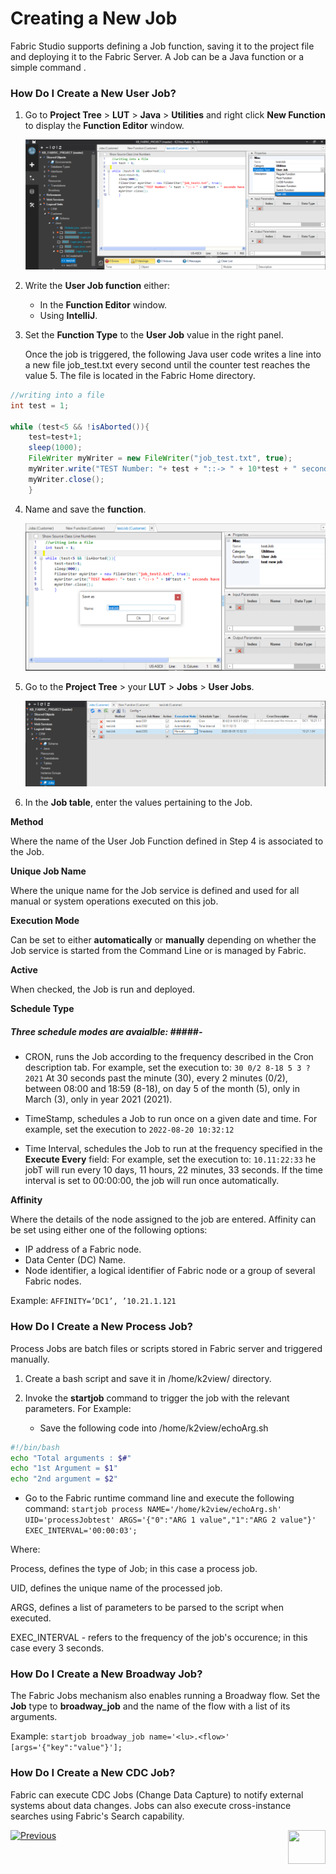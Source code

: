 # Creating a New Job

Fabric Studio supports defining a Job function, saving it to the project file and deploying it to the Fabric Server. A Job can be a Java function or a simple command .

### How Do I Create a New User Job?

1. Go to **Project Tree** > **LUT** > **Java** > **Utilities** and right click **New Function** to display the **Function Editor** window.

   <img src="/articles/20_jobs_and_batch_services/images/03_jobs_and_batch_services_create_a_job_userjob.PNG">     

2. Write the **User Job function** either:
   -    In the **Function Editor** window.
   -    Using **IntelliJ**.
3. Set the **Function Type** to the **User Job** value in the right panel. 

   Once the job is triggered, the following Java user code writes a line into a new file job_test.txt every second until the counter test reaches the value 5. The file is located in the Fabric Home directory. 

```java
//writing into a file
int test = 1;

while (test<5 && !isAborted()){
	test=test+1;
	sleep(1000);
	FileWriter myWriter = new FileWriter("job_test.txt", true);
	myWriter.write("TEST Number: "+ test + "::-> " + 10*test + " seconds have been going on since start/n");
	myWriter.close();
	}
```
  
4. Name and save the **function**.

   <img src="/articles/20_jobs_and_batch_services/images/04_jobs_and_batch_services_create_a_job_userjob.PNG">
   

5. Go to the **Project Tree** > your **LUT** > **Jobs** > **User Jobs**.

   <img src="/articles/20_jobs_and_batch_services/images/05_jobs_and_batch_services_create_a_job_userjob.PNG">  
   

6. In the **Job table**, enter the values pertaining to the Job.


**Method** 

Where the name of the User Job Function defined in Step 4 is associated to the Job.


**Unique Job Name** 

Where the unique name for the Job service is defined and used for all manual or system operations executed on this job.


**Execution Mode**

Can be set to either **automatically** or **manually** depending on whether the Job service is started from the Command Line or is managed by Fabric.


**Active**

When checked, the Job is run and deployed.


**Schedule Type** 

##### Three schedule modes are avaialble: #####-
 -  CRON, runs the Job according to the frequency described in the Cron description tab. For example, set the execution to:
	 ```30 0/2 8-18 5 3 ? 2021```
	 At 30 seconds past the minute (30), every 2 minutes (0/2), between 08:00 and 18:59 (8-18), on day 5 of the month (5), only in March (3), only in year 2021 (2021).
	
 -  TimeStamp, schedules a Job to run once on a given date and time. For example, set the execution to 
	 ```2022-08-20 10:32:12``` 
 -  Time Interval, schedules the Job to run at the frequency specified in the **Execute Every** field: For example, set the execution to:
	 ```10.11:22:33```
	 he jobT will run every 10 days, 11 hours, 22 minutes, 33 seconds. If the time interval is set to 00:00:00, the job will run once automatically.
	


**Affinity**

Where the details of the node assigned to the job are entered.  Affinity can be set using either one of the following options:
- IP address of a Fabric node.
- Data Center (DC) Name.
- Node identifier, a logical identifier of  Fabric node or a group of several Fabric nodes.

Example:
``` AFFINITY=’DC1’, ’10.21.1.121 ```


### How Do I Create a New Process Job?
Process Jobs are batch files or scripts stored in Fabric server and triggered manually.
1. Create a bash script and save it in /home/k2view/ directory.
2. Invoke the **startjob** command to trigger the job with the relevant parameters. 
   For Example:
  
   -  Save the following code into /home/k2view/echoArg.sh

```bash
#!/bin/bash
echo "Total arguments : $#"
echo "1st Argument = $1"
echo "2nd argument = $2"
```

   -  Go to the Fabric runtime command line and execute the following command:
```startjob process NAME='/home/k2view/echoArg.sh' UID='processJobtest' ARGS='{"0":"ARG 1 value","1":"ARG 2 value"}' EXEC_INTERVAL='00:00:03';```

   Where:
   
   Process, defines the type of Job; in this case a process job.
   
   UID, defines the unique name of the processed job.
   
   ARGS, defines a list of parameters to be parsed to the script when executed.
   
   EXEC_INTERVAL - refers to the frequency of the job's occurence; in this case every 3 seconds.


### How Do I Create a New Broadway Job?
The Fabric Jobs mechanism also enables running a Broadway flow.
Set the **Job** type to **broadway_job** and the name of the flow with a list of its arguments.

Example: 
```startjob broadway_job name='<lu>.<flow>' [args='{"key":"value"}'];```

### How Do I Create a New CDC Job?
Fabric can execute CDC Jobs (Change Data Capture) to notify external systems about data changes. 
Jobs can also execute cross-instance searches using Fabric's Search capability.
 

[![Previous](/articles/images/Previous.png)](/articles/20_jobs_and_batch_services/02_jobs_flow_and_status.md)[<img align="right" width="60" height="54" src="/articles/images/Next.png">](/articles/20_jobs_and_batch_services/04_jobs_commands.md)


